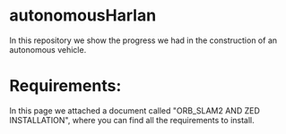 # autonomousHarlan
In this repository we show the progress we had in the construction of an autonomous vehicle.

# Requirements:
In this page we attached a document called "ORB_SLAM2 AND ZED INSTALLATION", where you can find all the requirements to install.
